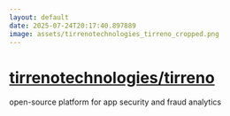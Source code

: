 ```yaml
---
layout: default
date: 2025-07-24T20:17:40.897889
image: assets/tirrenotechnologies_tirreno_cropped.png
---
```


# [tirrenotechnologies/tirreno](https://github.com/tirrenotechnologies/tirreno)

open-source platform for app security and fraud analytics
